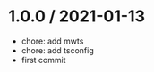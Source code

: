 
1.0.0 / 2021-01-13
==================

  * chore: add mwts
  * chore: add tsconfig
  * first commit
